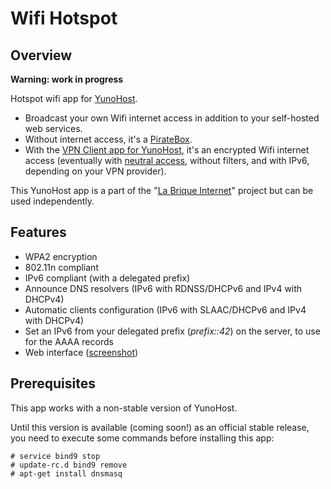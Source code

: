 # Wifi Hotspot
## Overview

**Warning: work in progress**

Hotspot wifi app for [YunoHost](http://yunohost.org/).

* Broadcast your own Wifi internet access in addition to your self-hosted web services.
* Without internet access, it's a [PirateBox](https://en.wikipedia.org/wiki/PirateBox).
* With the [VPN Client app for YunoHost](https://github.com/jvaubourg/vpnclient_ynh), it's an encrypted Wifi internet access (eventually with [neutral access](https://en.wikipedia.org/wiki/Net_neutrality), without filters, and with IPv6, depending on your VPN provider).

This YunoHost app is a part of the "[La Brique Internet](http://labriqueinter.net)" project but can be used independently.

## Features

* WPA2 encryption
* 802.11n compliant
* IPv6 compliant (with a delegated prefix)
* Announce DNS resolvers (IPv6 with RDNSS/DHCPv6 and IPv4 with DHCPv4)
* Automatic clients configuration (IPv6 with SLAAC/DHCPv6 and IPv4 with DHCPv4)
* Set an IPv6 from your delegated prefix (*prefix::42*) on the server, to use for the AAAA records
* Web interface ([screenshot](https://raw.githubusercontent.com/jvaubourg/hotspot_ynh/master/screenshot.png))

## Prerequisites

This app works with a non-stable version of YunoHost.

Until this version is available (coming soon!) as an official stable release, you need to execute some commands before installing this app:

    # service bind9 stop
    # update-rc.d bind9 remove
    # apt-get install dnsmasq
